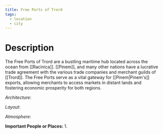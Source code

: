 ```yaml
---
title: Free Ports of Trord
tags:
  - location
  - city
---
```

# Description
The Free Ports of Trord are a bustling maritime hub located across the ocean from [[Racinica]]. [[Pinem]], and many other nations have a lucrative trade agreement with the various trade companies and merchant guilds of [[Trord]]. The Free Ports serve as a vital gateway for [[Pinem|Pinem's]] exports, allowing merchants to access markets in distant lands and fostering economic prosperity for both regions.

_Architecture_: 

_Layout_: 

_Atmosphere_: 

**Important People or Places:**
1.  
